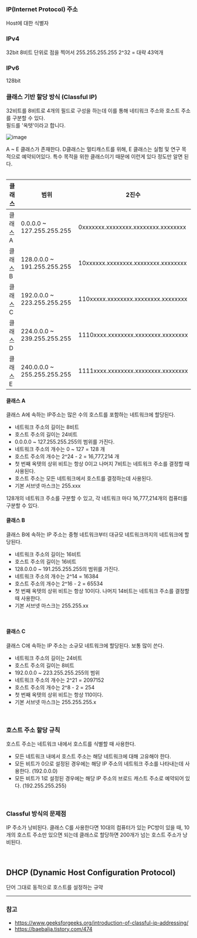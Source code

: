 ### IP(Internet Protocol) 주소
Host에 대한 식별자

### IPv4
32bit
8비트 단위로 점을 찍어서 255.255.255.255
2^32 = 대략 43억개

### IPv6
128bit

### 클래스 기반 할당 방식 (Classful IP)
32비트를 8비트로 4개의 필드로 구성을 하는데 이를 통해 네티워크 주소와 호스트 주소를 구분할 수 있다.  
필드를 '옥텟'이라고 합니다.  

![image](https://github.com/hong-gp/study/assets/127091213/0b8aa58a-2751-4d32-b0d8-8dc64e389361)  

A ~ E 클래스가 존재한다. D클래스는 멀티캐스트를 위해, E 클래스는 실험 및 연구 목적으로 예약되어있다. 
특수 목적을 위한 클래스이기 때문에 이런게 있다 정도만 알면 된다.  
<br/>

|클래스|범위|2진수|
|------|---|------|
|클래스 A|0.0.0.0 ~ 127.255.255.255|0xxxxxxx.xxxxxxxx.xxxxxxxx.xxxxxxxx|
|클래스 B|128.0.0.0 ~ 191.255.255.255|10xxxxxx.xxxxxxxx.xxxxxxxx.xxxxxxxx|
|클래스 C|192.0.0.0 ~ 223.255.255.255|110xxxxx.xxxxxxxx.xxxxxxxx.xxxxxxxx|
|클래스 D|224.0.0.0 ~ 239.255.255.255|1110xxxx.xxxxxxxx.xxxxxxxx.xxxxxxxx|
|클래스 E|240.0.0.0 ~ 255.255.255.255|1111xxxx.xxxxxxxx.xxxxxxxx.xxxxxxxx|

#### 클래스 A
클래스 A에 속하는 IP주소는 많은 수의 호스트를 포함하는 네트워크에 할당된다.  
- 네트워크 주소의 길이는 8비트
- 호스트 주소의 길이는 24비트
- 0.0.0.0 ~ 127.255.255.255의 범위를 가진다.
- 네트워크 주소의 개수는 0 ~ 127 = 128 개
- 호스트 주소의 개수는 2^24 - 2 = 16,777,214 개
- 첫 번째 옥텟의 상위 비트는 항상 0이고 나머지 7비트는 네트워크 주소를 결정할 때 사용된다.
- 호스트 주소는 모든 네트워크에서 호스트를 결정하는데 사용된다.
- 기본 서브넷 마스크는 255.xxx

128개의 네트워크 주소를 구분할 수 있고, 각 네트워크 마다 16,777,214개의 컴퓨터를 구분할 수 있다.
<br/>

#### 클래스 B
클래스 B에 속하는 IP 주소는 중형 네트워크부터 대규모 네트워크까지의 네트워크에 할당된다.
- 네트워크 주소의 길이는 16비트
- 호스트 주소의 길이는 16비트
- 128.0.0.0 ~ 191.255.255.255의 범위를 가진다.
- 네트워크 주소의 개수는 2^14 = 16384
- 호스트 주소의 개수는 2^16 - 2 = 65534
- 첫 번째 옥텟의 상위 비트는 항상 10이다. 나머지 14비트는 네트워크 주소를 결정할 때 사용한다.
- 기본 서브넷 마스크는 255.255.xx

<br/>

#### 클래스 C
클래스 C에 속하는 IP 주소는 소규모 네트워크에 할당된다. 보통 많이 쓴다.
- 네트워크 주소의 길이는 24비트
- 호스트 주소의 길이는 8비트
- 192.0.0.0 ~ 223.255.255.255의 범위
- 네트워크 주소의 개수는 2^21 = 2097152
- 호스트 주소의 개수는 2^8 - 2 = 254
- 첫 번째 옥텟의 상위 비트는 항상 110이다.
- 기본 서브넷 마스크는 255.255.255.x

<br/>

### 호스트 주소 할당 규칙
호스트 주소는 네트워크 내에서 호스트를 식별할 때 사용한다.  
- 모든 네트워크 내에서 호스트 주소는 해당 네트워크에 대해 고유해야 한다.
- 모든 비트가 0으로 설정된 경우에는 해당 IP 주소의 네트워크 주소를 나타내는데 사용한다. (192.0.0.0)
- 모든 비트가 1로 설정된 경우에는 해당 IP 주소의 브로드 캐스트 주소로 예약되어 있다. (192.255.255.255)

<br/>

### Classful 방식의 문제점
IP 주소가 낭비된다. 클래스 C를 사용한다면 10대의 컴퓨터가 있는 PC방이 있을 때, 10개의 호스트 주소만 있으면 되는데
클래스로 할당하면 200개가 넘는 호스트 주소가 낭비된다.

<br/>

## DHCP (Dynamic Host Configuration Protocol)
단어 그대로 동적으로 호스트를 설정하는 규약


---
### 참고
- https://www.geeksforgeeks.org/introduction-of-classful-ip-addressing/
- https://baebalja.tistory.com/474
